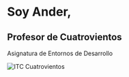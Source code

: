 # Soy Ander,
## Profesor de Cuatrovientos


Asignatura de Entornos de Desarrollo



![ITC Cuatrovientos](http://cuatrov1-cp5028.wordpresstemporal.com/wp-content/uploads/2019/07/logo-cuatrovientos-2-1.png)
